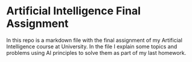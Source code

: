# Artificial Intelligence Final Assignment

In this repo is a markdown file with the final assignment of my Artificial Intelligence course at University. In the file I explain some topics and problems using AI principles to solve them as part of my last homework.
